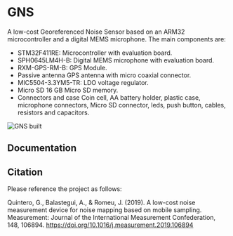 # GNS
 A low-cost Georeferenced Noise Sensor based on an ARM32 microcontroller and a digital MEMS microphone. The main components are:
 
- STM32F411RE: Microcontroller with evaluation board.
- SPH0645LM4H-B: Digital MEMS microphone with evaluation board.
- RXM-GPS-RM-B: GPS Module.
- Passive antenna GPS antenna with micro coaxial connector.
- MIC5504-3.3YM5-TR: LDO voltage regulator.
- Micro SD 16 GB Micro SD memory.
- Connectors and case Coin cell, AA battery holder, plastic case, microphone connectors, Micro SD connector, leds,
push button, cables, resistors and capacitors.

![GNS built](https://myoctocat.com/assets/images/base-octocat.svg)

## Documentation


## Citation

Please reference the project as follows:

Quintero, G., Balastegui, A., & Romeu, J. (2019). A low-cost noise measurement device for noise mapping based on mobile sampling. Measurement: Journal of the International Measurement Confederation, 148, 106894. https://doi.org/10.1016/j.measurement.2019.106894
